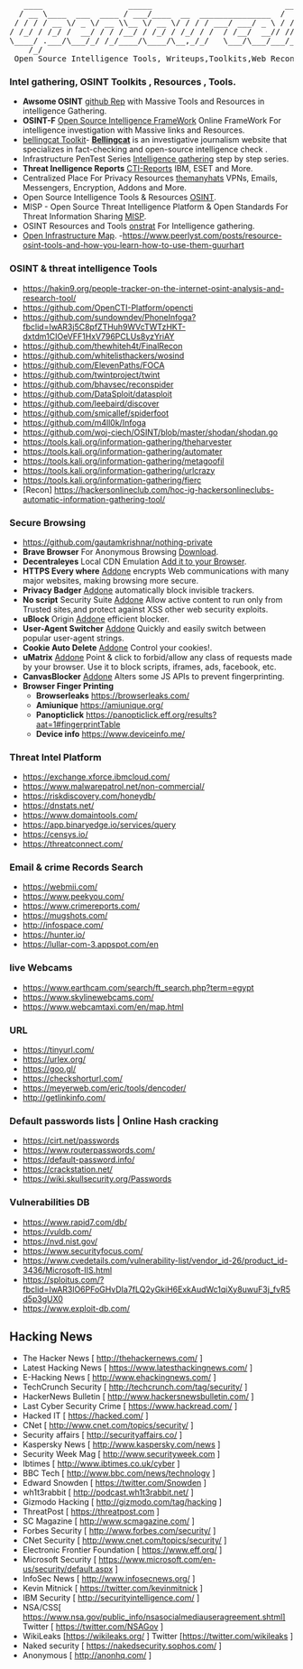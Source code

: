 <pre>
   ____                  _____                            ____      __       _____                          
  / __ \____  ___  ____ / ___/____  __  _______________  /  _/___  / /____  / / (_)___ ____  ____  ________ 
 / / / / __ \/ _ \/ __ \\__ \/ __ \/ / / / ___/ ___/ _ \ / // __ \/ __/ _ \/ / / / __ `/ _ \/ __ \/ ___/ _ \
/ /_/ / /_/ /  __/ / / /__/ / /_/ / /_/ / /  / /__/  __// // / / / /_/  __/ / / / /_/ /  __/ / / / /__/  __/
\____/ .___/\___/_/ /_/____/\____/\__,_/_/   \___/\___/___/_/ /_/\__/\___/_/_/_/\__, /\___/_/ /_/\___/\___/ 
    /_/                                                                        /____/                       
 Open Source Intelligence Tools, Writeups,Toolkits,Web Reconnaissance, Other Awesome Represotries and More
</pre>
### Intel gathering, OSINT Toolkits , Resources ,  Tools.
- **Awsome OSINT** [github Rep](https://github.com/jivoi/awesome-osint) with Massive Tools and Resources in intelligence Gathering. 
- **OSINT-F** [Open Source Intelligence FrameWork](https://osintframework.com/) Online FrameWork For intelligence investigation with Massive links and Resources.
- [bellingcat Toolkit](https://docs.google.com/document/d/1BfLPJpRtyq4RFtHJoNpvWQjmGnyVkfE2HYoICKOGguA/mobilebasic#h.53v0mj3zi19x)- [**Bellingcat**](https://www.bellingcat.com/) is an investigative journalism website that specializes in fact-checking and open-source intelligence check .
- Infrastructure PenTest Series [Intelligence gathering](https://github.com/bitvijays/bitvijays.github.io-sphinx/blob/master/docs/LFF-IPS-P1-IntelligenceGathering.rst) step by step series.
- **Threat Inelligence Reports** [CTI-Reports](https://github.com/fdiskyou/threat-INTel) IBM, ESET and More.
- Centralized Place For Privacy Resources [themanyhats](https://themanyhats.club/centralised-place-for-privacy-resources/#osint) VPNs, Emails, Messengers, Encryption, Addons and More.
- 	Open Source Intelligence Tools & Resources [OSINT](https://osint.link/).
- MISP - Open Source Threat Intelligence Platform & Open Standards For Threat Information Sharing [MISP](https://www.misp-project.org/).
- OSINT Resources and Tools [onstrat](http://www.onstrat.com/osint/) For Intelligence gathering.
- [Open Infrastructure Map](https://openinframap.org/?fbclid=IwAR3dbzvC7hblo6SjTHLFKvdKTx4k1C_TGNE_GbuK70nmGRNQD4SF4RiowUk#10.44/30.03/31.2887).
-https://www.peerlyst.com/posts/resource-osint-tools-and-how-you-learn-how-to-use-them-guurhart
### OSINT & threat intelligence Tools 
- https://hakin9.org/people-tracker-on-the-internet-osint-analysis-and-research-tool/
- https://github.com/OpenCTI-Platform/opencti
- https://github.com/sundowndev/PhoneInfoga?fbclid=IwAR3j5C8pfZTHuh9WVcTWTzHKT-dxtdm1CIOeVFF1HxV796PCLUs8yzYriAY
- https://github.com/thewhiteh4t/FinalRecon
- https://github.com/whitelisthackers/wosind
- https://github.com/ElevenPaths/FOCA
- https://github.com/twintproject/twint
- https://github.com/bhavsec/reconspider
- https://github.com/DataSploit/datasploit
- https://github.com/leebaird/discover
- https://github.com/smicallef/spiderfoot
- https://github.com/m4ll0k/Infoga
- https://github.com/woj-ciech/OSINT/blob/master/shodan/shodan.go
- https://tools.kali.org/information-gathering/theharvester
- https://tools.kali.org/information-gathering/automater
- https://tools.kali.org/information-gathering/metagoofil
- https://tools.kali.org/information-gathering/urlcrazy
- https://tools.kali.org/information-gathering/fierc
- [Recon] https://hackersonlineclub.com/hoc-ig-hackersonlineclubs-automatic-information-gathering-tool/
### Secure Browsing
- https://github.com/gautamkrishnar/nothing-private 
- **Brave Browser** For Anonymous Browsing [Download](https://brave.com/).
- **Decentraleyes** Local CDN Emulation [Add it to your Browser](https://decentraleyes.org/).
- **HTTPS Every where** [Addone](https://www.eff.org/HTTPS-EVERYWHERE) encrypts Web communications with many major websites, making browsing more secure.
- **Privacy Badger** [Addone](https://www.eff.org/privacybadger) automatically block invisible trackers.
- **No script** Security Suite [Addone](https://addons.mozilla.org/en-US/firefox/addon/noscript/) Allow active content to run only from Trusted sites,and protect against XSS other web security exploits.
- **uBlock** Origin [Addone](https://addons.mozilla.org/en-US/firefox/addon/ublock-origin/) efficient blocker.
- **User-Agent Switcher** [Addone](https://addons.mozilla.org/en-US/firefox/addon/user-agent-switcher-revived/) Quickly and easily switch between popular user-agent strings.
- **Cookie Auto Delete** [Addone](https://addons.mozilla.org/en-US/firefox/addon/cookie-autodelete/) Control your cookies!.
- **uMatrix** [Addone](https://addons.mozilla.org/en-US/firefox/addon/umatrix/) Point & click to forbid/allow any class of requests made by your browser. Use it to block scripts, iframes, ads, facebook, etc.
- **CanvasBlocker** [Addone](https://addons.mozilla.org/en-US/firefox/addon/canvasblocker/) Alters some JS APIs to prevent fingerprinting.
- **Browser Finger Printing**
   - **Browserleaks** https://browserleaks.com/
   - **Amiunique** https://amiunique.org/
   - **Panopticlick** https://panopticlick.eff.org/results?aat=1#fingerprintTable
   - **Device info** https://www.deviceinfo.me/
### **Threat Intel Platform**
- https://exchange.xforce.ibmcloud.com/
- https://www.malwarepatrol.net/non-commercial/
- https://riskdiscovery.com/honeydb/
- https://dnstats.net/
- https://www.domaintools.com/
- https://app.binaryedge.io/services/query
- https://censys.io/
- https://threatconnect.com/
### **Email & crime Records Search**
- https://webmii.com/
- https://www.peekyou.com/
- https://www.crimereports.com/
- https://mugshots.com/
- http://infospace.com/
- https://hunter.io/
- https://lullar-com-3.appspot.com/en
### **live Webcams**
- https://www.earthcam.com/search/ft_search.php?term=egypt
- https://www.skylinewebcams.com/
- https://www.webcamtaxi.com/en/map.html
### **URL**
- https://tinyurl.com/
- https://urlex.org/
- https://goo.gl/
- https://checkshorturl.com/
- https://meyerweb.com/eric/tools/dencoder/
- http://getlinkinfo.com/
### **Default passwords lists | Online Hash cracking**
- https://cirt.net/passwords
- https://www.routerpasswords.com/
- https://default-password.info/
- https://crackstation.net/
- https://wiki.skullsecurity.org/Passwords
### **Vulnerabilities DB**
- https://www.rapid7.com/db/
- https://vuldb.com/
- https://nvd.nist.gov/
- https://www.securityfocus.com/
- https://www.cvedetails.com/vulnerability-list/vendor_id-26/product_id-3436/Microsoft-IIS.html
- https://sploitus.com/?fbclid=IwAR3lO6PFoGHvDIa7fLQ2yGkiH6ExkAudWc1qiXy8uwuF3j_fvR5d5p3gUX0
- https://www.exploit-db.com/
## Hacking News 
- The Hacker News [ http://thehackernews.com/ ] 
- Latest Hacking News [ https://www.latesthackingnews.com/ ]
- E-Hacking News [ http://www.ehackingnews.com/ ] 
- TechCrunch Security [ http://techcrunch.com/tag/security/ ]
- HackerNews Bulletin [ http://www.hackersnewsbulletin.com/ ] 
- Last Cyber Security Crime [ https://www.hackread.com/ ] 
- Hacked IT [ https://hacked.com/ ] 
- CNet [ http://www.cnet.com/topics/security/ ] 
- Security affairs [ http://securityaffairs.co/ ]
- Kaspersky News [ http://www.kaspersky.com/news ] 
- Security Week Mag [ http://www.securityweek.com ] 
- Ibtimes  [ http://www.ibtimes.co.uk/cyber ]
- BBC Tech [ http://www.bbc.com/news/technology ] 
- Edward Snowden [ https://twitter.com/Snowden ] 
- wh1t3rabbit [ http://podcast.wh1t3rabbit.net/ ]
- Gizmodo Hacking [ http://gizmodo.com/tag/hacking ]
- ThreatPost [ https://threatpost.com ]
- SC Magazine [ http://www.scmagazine.com/ ]
- Forbes Security [ http://www.forbes.com/security/ ]
- CNet Security [ http://www.cnet.com/topics/security/ ]
- Electronic Frontier Foundation [ https://www.eff.org/ ]
- Microsoft Security [ https://www.microsoft.com/en-us/security/default.aspx  ]
- InfoSec News [ http://www.infosecnews.org/ ]
- Kevin Mitnick [ https://twitter.com/kevinmitnick  ] 
- IBM Security [ http://securityintelligence.com/  ]
- NSA/CSS[ https://www.nsa.gov/public_info/nsasocialmediauseragreement.shtml] Twitter [ https://twitter.com/NSAGov  ]
- WikiLeaks [https://wikileaks.org/  ] Twitter [https://twitter.com/wikileaks  ]
- Naked security  [ https://nakedsecurity.sophos.com/ ]
- Anonymous  [ http://anonhq.com/  ] 


